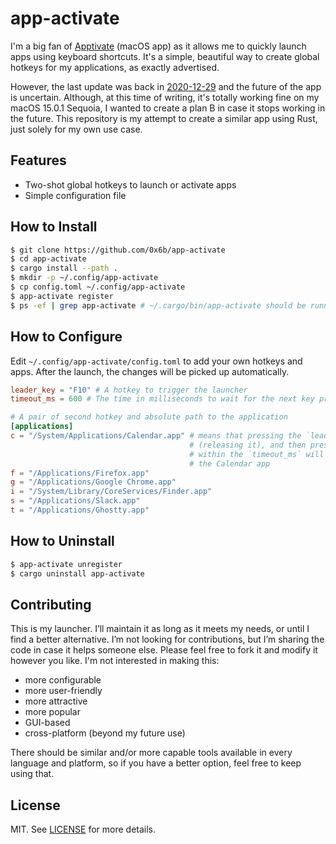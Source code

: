 # app-activate

I'm a big fan of [Apptivate](http://www.apptivateapp.com/) (macOS app) as it allows me to quickly launch apps using keyboard shortcuts. It's a simple, beautiful way to create global hotkeys for my applications, as exactly advertised.

However, the last update was back in [2020-12-29](https://x.com/apptivateapp/status/1343810481417551872) and the future of the app is uncertain. Although, at this time of writing, it's totally working fine on my macOS 15.0.1 Sequoia, I wanted to create a plan B in case it stops working in the future. This repository is my attempt to create a similar app using Rust, just solely for my own use case.

## Features

- Two-shot global hotkeys to launch or activate apps
- Simple configuration file

## How to Install

```sh
$ git clone https://github.com/0x6b/app-activate
$ cd app-activate
$ cargo install --path .
$ mkdir -p ~/.config/app-activate
$ cp config.toml ~/.config/app-activate
$ app-activate register
$ ps -ef | grep app-activate # ~/.cargo/bin/app-activate should be running
```

## How to Configure

Edit `~/.config/app-activate/config.toml` to add your own hotkeys and apps. After the launch, the changes will be picked up automatically.

```toml
leader_key = "F10" # A hotkey to trigger the launcher
timeout_ms = 600 # The time in milliseconds to wait for the next key press

# A pair of second hotkey and absolute path to the application
[applications]
c = "/System/Applications/Calendar.app" # means that pressing the `leader_key`,
                                        # (releasing it), and then pressing `c`
                                        # within the `timeout_ms` will open
                                        # the Calendar app
f = "/Applications/Firefox.app"
g = "/Applications/Google Chrome.app"
i = "/System/Library/CoreServices/Finder.app"
s = "/Applications/Slack.app"
t = "/Applications/Ghostty.app"
```

## How to Uninstall

```sh
$ app-activate unregister
$ cargo uninstall app-activate
```

## Contributing

This is my launcher. I’ll maintain it as long as it meets my needs, or until I find a better alternative. I’m not looking for contributions, but I’m sharing the code in case it helps someone else. Please feel free to fork it and modify it however you like. I'm not interested in making this:

- more configurable
- more user-friendly
- more attractive
- more popular
- GUI-based
- cross-platform (beyond my future use)

There should be similar and/or more capable tools available in every language and platform, so if you have a better option, feel free to keep using that.

## License

MIT. See [LICENSE](LICENSE) for more details.
